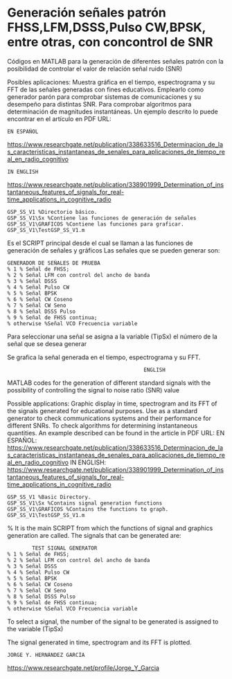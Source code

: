 # Generación señales patrón FHSS,LFM,DSSS,Pulso CW,BPSK, entre otras, con concontrol de SNR
Códigos en MATLAB para la generación de diferentes señales patrón con la posibilidad de controlar el valor de relación señal ruido (SNR)

Posibles aplicaciones:
Muestra gráfica en el tiempo, espectrograma y su FFT de las señales generadas con fines educativos.
Emplearlo como generador parón para comprobar sistemas de comunicaciones y su desempeño para distintas SNR.
Para comprobar algoritmos para determinación de magnitudes instantáneas. Un ejemplo descrito lo puede encontrar en el artículo en PDF URL:
									 																																										
	EN ESPAÑOL																																																			
https://www.researchgate.net/publication/338633516_Determinacion_de_las_caracteristicas_instantaneas_de_senales_para_aplicaciones_de_tiempo_real_en_radio_cognitivo
																														
	IN ENGLISH
https://www.researchgate.net/publication/338901999_Determination_of_instantaneous_features_of_signals_for_real-time_applications_in_cognitive_radio 

	GSP_SS_V1 %Directorio básico.
	GSP_SS_V1\Sx %Contiene las funciones de generación de señales
	GSP_SS_V1\GRAFICOS %Contiene las funciones para graficar.
	GSP_SS_V1\TestGSP_SS_V1.m
Es el SCRIPT principal desde el cual se llaman a las funciones de generación de señales y gráficos
Las señales que se pueden generar son:
                                       
    GENERADOR DE SEÑALES DE PRUEBA
	% 1 % Señal de FHSS;
	% 2 % Señal LFM con control del ancho de banda 
	% 3 % Señal DSSS
	% 4 % Señal Pulso CW
	% 5 % Señal BPSK
	% 6 % Señal CW Coseno
	% 7 % Señal CW Seno
	% 8 % Señal DSSS Pulso
	% 9 % Señal de FHSS continua; 
	% otherwise %Señal VCO Frecuencia variable


Para seleccionar una señal se asigna a la variable (TipSx) el número de la señal que se desea generar

Se grafica la señal generada en el tiempo, espectrograma y su FFT.
                                                
                                                ENGLISH
MATLAB codes for the generation of different standard signals with the possibility of controlling the signal to noise ratio (SNR) value

Possible applications:
Graphic display in time, spectrogram and its FFT of the signals generated for educational purposes.
Use as a standard generator to check communications systems and their performance for different SNRs.
To check algorithms for determining instantaneous quantities. An example described can be found in the article in PDF URL:
EN ESPAÑOL:
https://www.researchgate.net/publication/338633516_Determinacion_de_las_caracteristicas_instantaneas_de_senales_para_aplicaciones_de_tiempo_real_en_radio_cognitivo
IN ENGLISH:
https://www.researchgate.net/publication/338901999_Determination_of_instantaneous_features_of_signals_for_real-time_applications_in_cognitive_radio 

	GSP_SS_V1 %Basic Directory.
	GSP_SS_V1\Sx %Contains signal generation functions
	GSP_SS_V1\GRAFICOS %Contains the functions to graph.
	GSP_SS_V1\TestGSP_SS_V1.m
% It is the main SCRIPT from which the functions of signal and graphics generation are called.
The signals that can be generated are:
                                          
			TEST SIGNAL GENERATOR
	% 1 % Señal de FHSS; 
	% 2 % Señal LFM con control del ancho de banda 
	% 3 % Señal DSSS
	% 4 % Señal Pulso CW
	% 5 % Señal BPSK
	% 6 % Señal CW Coseno
	% 7 % Señal CW Seno
	% 8 % Señal DSSS Pulso
	% 9 % Señal de FHSS continua; 
	% otherwise %Señal VCO Frecuencia variable


To select a signal, the number of the signal to be generated is assigned to the variable (TipSx)

The signal generated in time, spectrogram and its FFT is plotted.

	JORGE Y. HERNÁNDEZ GARCÍA
https://www.researchgate.net/profile/Jorge_Y_Garcia
